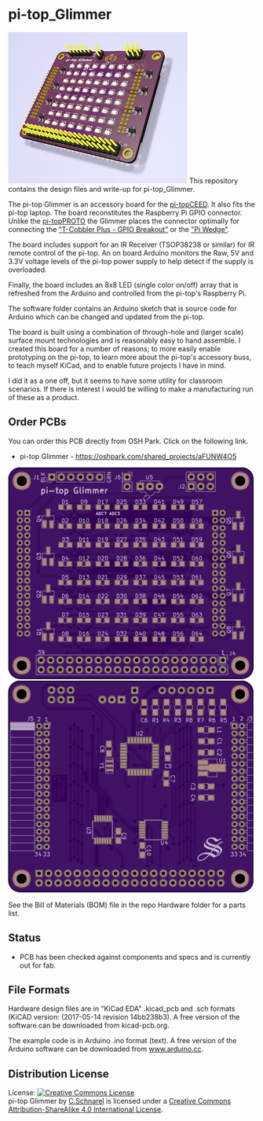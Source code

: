 pi-top_Glimmer  
==============

<img src="https://github.com/uChip/pi-top_Glimmer/blob/master/pi-top_Glimmer_front.png" alt="Accessory board for pi-top laptop or pi-topCEED" height="308" width="365">  
This repository contains the design files and write-up for pi-top_Glimmer.  

The pi-top Glimmer is an accessory board for the [pi-topCEED](https://pi-top.com/product/ceed).  It also fits the pi-top laptop.  The board reconstitutes the Raspberry Pi GPIO connector. Unlike the [pi-topPROTO](https://pi-top.com/buy/addon) the Glimmer places the connector optimally for connecting the ["T-Cobbler Plus - GPIO Breakout"](https://www.adafruit.com/product/2028) or the ["Pi Wedge"](https://www.sparkfun.com/products/13717).

<picture>

The board includes support for an IR Receiver (TSOP38238 or similar) for IR remote control of the pi-top.  An on board Arduino monitors the Raw, 5V and 3.3V voltage levels of the pi-top power supply to help detect if the supply is overloaded.

Finally, the board includes an 8x8 LED (single color on/off) array that is refreshed from the Arduino and controlled from the pi-top's Raspberry Pi.

The software folder contains an Arduino sketch that is source code for Arduino which can be changed and updated from the pi-top.

The board is built using a combination of through-hole and (larger scale) surface mount technologies and is reasonably easy to hand assemble. I created this board for a number of reasons; to more easily enable prototyping on the pi-top, to learn more about the pi-top's accessory buss, to teach myself KiCad, and to enable future projects I have in mind.  

I did it as a one off, but it seems to have some utility for classroom scenarios.  If there is interest I would be willing to make a manufacturing run of these as a product.

## Order PCBs  

You can order this PCB directly from OSH Park.  Click on the following link.  
  * pi-top Glimmer - https://oshpark.com/shared_projects/aFUNW4O5 

<img src="https://github.com/uChip/pi-top_Glimmer/blob/master/Top.png" alt="PCB Top" height="431" width="500">

<img src="https://github.com/uChip/pi-top_Glimmer/blob/master/Bottom.png" alt="PCB Bottom" height="431" width="500">

See the Bill of Materials (BOM) file in the repo Hardware folder for a parts list.  

## Status  
  * PCB has been checked against components and specs and is currently out for fab.  

## File Formats  

Hardware design files are in "KiCad EDA" .kicad_pcb and .sch formats (KiCAD version: (2017-05-14 revision 14bb238b3).  A free version of the software can be downloaded from kicad-pcb.org.  

The example code is in Arduino .ino format (text).  A free version of the Arduino software can be downloaded from www.arduino.cc.  

## Distribution License  

License:
<a rel="license" href="http://creativecommons.org/licenses/by-sa/4.0/"><img alt="Creative Commons License" style="border-width:0" src="https://i.creativecommons.org/l/by-sa/4.0/88x31.png" /></a><br /><span xmlns:dct="http://purl.org/dc/terms/" property="dct:title">pi-top Glimmer</span> by <a xmlns:cc="http://creativecommons.org/ns#" href="https://github.com/uChip/pi-top_Glimmer" property="cc:attributionName" rel="cc:attributionURL">C.Schnarel</a> is licensed under a <a rel="license" href="http://creativecommons.org/licenses/by-sa/4.0/">Creative Commons Attribution-ShareAlike 4.0 International License</a>.
  



